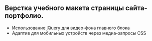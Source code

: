 ## Верстка учебного макета страницы сайта-портфолио.

- Использование jQuery для видео-фона главного блока
- Адаптив для мобильных устройств через медиа-запросы CSS
